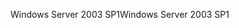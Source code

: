 <span data-ttu-id="ff2d0-101">Windows Server 2003 SP1</span><span class="sxs-lookup"><span data-stu-id="ff2d0-101">Windows Server 2003 SP1</span></span>
